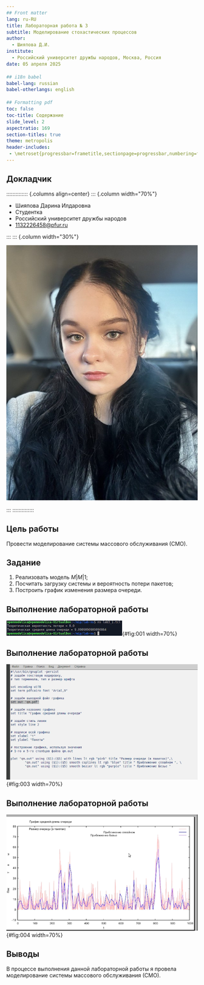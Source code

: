 ```yaml
---
## Front matter
lang: ru-RU
title: Лабораторная работа № 3
subtitle: Моделирование стохастических процессов
author:
  - Шияпова Д.И.
institute:
  - Российский университет дружбы народов, Москва, Россия
date: 05 апреля 2025

## i18n babel
babel-lang: russian
babel-otherlangs: english

## Formatting pdf
toc: false
toc-title: Содержание
slide_level: 2
aspectratio: 169
section-titles: true
theme: metropolis
header-includes:
 - \metroset{progressbar=frametitle,sectionpage=progressbar,numbering=fraction}
---
```



## Докладчик

:::::::::::::: {.columns align=center}
::: {.column width="70%"}

  * Шияпова Дарина Илдаровна
  * Студентка
  * Российский университет дружбы народов
  * [1132226458@pfur.ru](mailto:1132226458@pfur.ru)


:::
::: {.column width="30%"}

![](./image/dishiyapova.jpeg)

:::
::::::::::::::

## Цель работы

Провести моделирование системы массового обслуживания (СМО).

## Задание

1. Реализовать модель $M|M|1$;
2. Посчитать загрузку системы и вероятность потери пакетов;
3. Построить график изменения размера очереди.

## Выполнение лабораторной работы

![Результат выполнения программы](image/1.png){#fig:001 width=70%}

## Выполнение лабораторной работы

![Листинг программы](image/2.png){#fig:003 width=70%}

## Выполнение лабораторной работы

![График поведения длины очереди](image/3.png){#fig:004 width=70%}


## Выводы

В процессе выполнения данной лабораторной работы я провела моделирование системы массового обслуживания (СМО).
